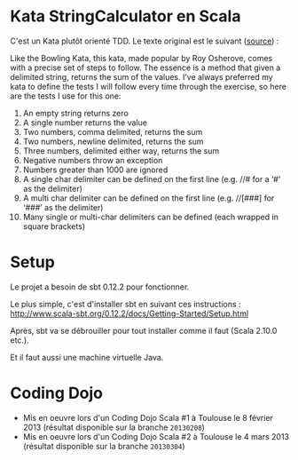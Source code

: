 # Kata StringCalculator en Scala

C'est un Kata plutôt orienté TDD. Le texte original est le suivant ([source](http://www.peterprovost.org/blog/2012/05/02/kata-the-only-way-to-learn-tdd)) :

Like the Bowling Kata, this kata, made popular by Roy Osherove, comes with a precise set of steps to follow. The essence is a method that given a delimited string, returns the sum of the values. I’ve always preferred my kata to define the tests I will follow every time through the exercise, so here are the tests I use for this one:



1. An empty string returns zero
2. A single number returns the value
3. Two numbers, comma delimited, returns the sum
4. Two numbers, newline delimited, returns the sum
5. Three numbers, delimited either way, returns the sum
6. Negative numbers throw an exception
7. Numbers greater than 1000 are ignored
8. A single char delimiter can be defined on the first line (e.g. //# for a ‘#’ as the delimiter)
9. A multi char delimiter can be defined on the first line (e.g. //[###] for ‘###’ as the delimiter)
10. Many single or multi-char delimiters can be defined (each wrapped in square brackets)

# Setup

Le projet a besoin de sbt 0.12.2 pour fonctionner.

Le plus simple, c'est d'installer sbt en suivant ces instructions : http://www.scala-sbt.org/0.12.2/docs/Getting-Started/Setup.html

Après, sbt va se débrouiller pour tout installer comme il faut (Scala 2.10.0 etc.).

Et il faut aussi une machine virtuelle Java.

# Coding Dojo

* Mis en oeuvre lors d'un Coding Dojo Scala #1 à Toulouse le 8 février 2013 (résultat disponible sur la branche `20130208`)
* Mis en oeuvre lors d'un Coding Dojo Scala #2 à Toulouse le 4 mars 2013 (résultat disponible sur la branche `20130304`)
